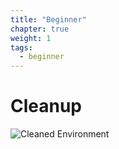 ```yaml
---
title: "Beginner"
chapter: true
weight: 1
tags:
  - beginner
---
```


# Cleanup
![Cleaned Environment](/images/cleanup.svg)
